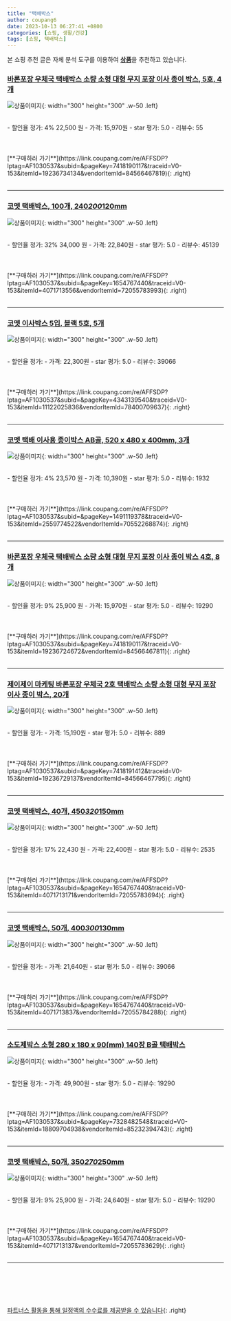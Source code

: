 ```yaml
---
title: "택배박스"
author: coupang6
date: 2023-10-13 06:27:41 +0800
categories: [쇼핑, 생활/건강]
tags: [쇼핑, 택배박스]
---
```


본 쇼핑 추천 글은 자체 분석 도구를 이용하여 [**상품**](https://link.coupang.com/a/bao1ui)을 추천하고 있습니다.

### [바론포장 우체국 택배박스 소량 소형 대형 무지 포장 이사 종이 박스, 5호, 4개](https://link.coupang.com/re/AFFSDP?lptag=AF1030537&subid=&pageKey=7418190117&traceid=V0-153&itemId=19236734134&vendorItemId=84566467819)

![상품이미지](https://thumbnail6.coupangcdn.com/thumbnails/remote/230x230ex/image/vendor_inventory/3531/50804fee5c676f4aa06537205bd18e94468719c431f8bd1e92b4c6d08206.jpg){: width="300" height="300" .w-50 .left}


<br>
- 할인율 정가: 4%  22,500   원
- 가격: 15,970원
- star 평가: 5.0
- 리뷰수: 55
<br>
<br>
<br>
<br>
[**구매하러 가기**](https://link.coupang.com/re/AFFSDP?lptag=AF1030537&subid=&pageKey=7418190117&traceid=V0-153&itemId=19236734134&vendorItemId=84566467819){: .right}
<br>
<br>

---

### [코멧 택배박스, 100개, 240*200*120mm](https://link.coupang.com/re/AFFSDP?lptag=AF1030537&subid=&pageKey=1654767440&traceid=V0-153&itemId=4071713556&vendorItemId=72055783993)

![상품이미지](https://thumbnail8.coupangcdn.com/thumbnails/remote/230x230ex/image/retail/images/175834065465349-9b3bd6f8-9b15-4e62-8119-a4739091d65e.jpg){: width="300" height="300" .w-50 .left}


<br>
- 할인율 정가: 32%  34,000   원
- 가격: 22,840원
- star 평가: 5.0
- 리뷰수: 45139
<br>
<br>
<br>
<br>
[**구매하러 가기**](https://link.coupang.com/re/AFFSDP?lptag=AF1030537&subid=&pageKey=1654767440&traceid=V0-153&itemId=4071713556&vendorItemId=72055783993){: .right}
<br>
<br>

---

### [코멧 이사박스 5입, 블랙 5호, 5개](https://link.coupang.com/re/AFFSDP?lptag=AF1030537&subid=&pageKey=4343139540&traceid=V0-153&itemId=11122025836&vendorItemId=78400709637)

![상품이미지](https://thumbnail9.coupangcdn.com/thumbnails/remote/230x230ex/image/retail/images/1605038729244033-bfe43308-8f72-4b84-8150-2c140d00119d.jpg){: width="300" height="300" .w-50 .left}


<br>
- 할인율 정가: 
- 가격: 22,300원
- star 평가: 5.0
- 리뷰수: 39066
<br>
<br>
<br>
<br>
[**구매하러 가기**](https://link.coupang.com/re/AFFSDP?lptag=AF1030537&subid=&pageKey=4343139540&traceid=V0-153&itemId=11122025836&vendorItemId=78400709637){: .right}
<br>
<br>

---

### [코멧 택배 이사용 종이박스 AB골, 520 x 480 x 400mm, 3개](https://link.coupang.com/re/AFFSDP?lptag=AF1030537&subid=&pageKey=1491119378&traceid=V0-153&itemId=2559774522&vendorItemId=70552268874)

![상품이미지](https://thumbnail8.coupangcdn.com/thumbnails/remote/230x230ex/image/retail/images/10461414910431-f8f00f26-56d6-4fbf-9b44-6e96a20ba729.jpg){: width="300" height="300" .w-50 .left}


<br>
- 할인율 정가: 4%  23,570   원
- 가격: 10,390원
- star 평가: 5.0
- 리뷰수: 1932
<br>
<br>
<br>
<br>
[**구매하러 가기**](https://link.coupang.com/re/AFFSDP?lptag=AF1030537&subid=&pageKey=1491119378&traceid=V0-153&itemId=2559774522&vendorItemId=70552268874){: .right}
<br>
<br>

---

### [바론포장 우체국 택배박스 소량 소형 대형 무지 포장 이사 종이 박스 4호, 8개](https://link.coupang.com/re/AFFSDP?lptag=AF1030537&subid=&pageKey=7418190117&traceid=V0-153&itemId=19236724672&vendorItemId=84566467811)

![상품이미지](https://thumbnail9.coupangcdn.com/thumbnails/remote/230x230ex/image/vendor_inventory/d953/af7ec352b056bd2e795ec121bc705cc887b8f103e77a541b2b0a7e447b6a.jpg){: width="300" height="300" .w-50 .left}


<br>
- 할인율 정가: 9%  25,900   원
- 가격: 15,970원
- star 평가: 5.0
- 리뷰수: 19290
<br>
<br>
<br>
<br>
[**구매하러 가기**](https://link.coupang.com/re/AFFSDP?lptag=AF1030537&subid=&pageKey=7418190117&traceid=V0-153&itemId=19236724672&vendorItemId=84566467811){: .right}
<br>
<br>

---

### [제이제이 마케팅 바론포장 우체국 2호 택배박스 소량 소형 대형 무지 포장 이사 종이 박스, 20개](https://link.coupang.com/re/AFFSDP?lptag=AF1030537&subid=&pageKey=7418191412&traceid=V0-153&itemId=19236729137&vendorItemId=84566467795)

![상품이미지](https://thumbnail6.coupangcdn.com/thumbnails/remote/230x230ex/image/vendor_inventory/8e63/0eba64aae8936da8f7d18b7f396fe7aeb71eedfcadf3a537ae3b58c420ef.jpg){: width="300" height="300" .w-50 .left}


<br>
- 할인율 정가: 
- 가격: 15,190원
- star 평가: 5.0
- 리뷰수: 889
<br>
<br>
<br>
<br>
[**구매하러 가기**](https://link.coupang.com/re/AFFSDP?lptag=AF1030537&subid=&pageKey=7418191412&traceid=V0-153&itemId=19236729137&vendorItemId=84566467795){: .right}
<br>
<br>

---

### [코멧 택배박스, 40개, 450*320*150mm](https://link.coupang.com/re/AFFSDP?lptag=AF1030537&subid=&pageKey=1654767440&traceid=V0-153&itemId=4071713171&vendorItemId=72055783694)

![상품이미지](https://thumbnail7.coupangcdn.com/thumbnails/remote/230x230ex/image/retail/images/175805459655923-f6f83ece-08a9-4af5-82c4-3c41f87c9ad4.jpg){: width="300" height="300" .w-50 .left}


<br>
- 할인율 정가: 17%  22,430   원
- 가격: 22,400원
- star 평가: 5.0
- 리뷰수: 2535
<br>
<br>
<br>
<br>
[**구매하러 가기**](https://link.coupang.com/re/AFFSDP?lptag=AF1030537&subid=&pageKey=1654767440&traceid=V0-153&itemId=4071713171&vendorItemId=72055783694){: .right}
<br>
<br>

---

### [코멧 택배박스, 50개, 400*300*130mm](https://link.coupang.com/re/AFFSDP?lptag=AF1030537&subid=&pageKey=1654767440&traceid=V0-153&itemId=4071713837&vendorItemId=72055784288)

![상품이미지](https://thumbnail7.coupangcdn.com/thumbnails/remote/230x230ex/image/retail/images/175856135372923-e46cbcbe-147e-447b-a375-6b74b7c77ef3.jpg){: width="300" height="300" .w-50 .left}


<br>
- 할인율 정가: 
- 가격: 21,640원
- star 평가: 5.0
- 리뷰수: 39066
<br>
<br>
<br>
<br>
[**구매하러 가기**](https://link.coupang.com/re/AFFSDP?lptag=AF1030537&subid=&pageKey=1654767440&traceid=V0-153&itemId=4071713837&vendorItemId=72055784288){: .right}
<br>
<br>

---

### [소도제박스 소형 280 x 180 x 90(mm) 140장 B골 택배박스](https://link.coupang.com/re/AFFSDP?lptag=AF1030537&subid=&pageKey=7328482548&traceid=V0-153&itemId=18809704938&vendorItemId=85232394743)

![상품이미지](https://thumbnail7.coupangcdn.com/thumbnails/remote/230x230ex/image/vendor_inventory/f407/13dc327535d9eaf3bcaa039832fab17ecda3f36cf60a657ad1827fb917a1.jpg){: width="300" height="300" .w-50 .left}


<br>
- 할인율 정가: 
- 가격: 49,900원
- star 평가: 5.0
- 리뷰수: 19290
<br>
<br>
<br>
<br>
[**구매하러 가기**](https://link.coupang.com/re/AFFSDP?lptag=AF1030537&subid=&pageKey=7328482548&traceid=V0-153&itemId=18809704938&vendorItemId=85232394743){: .right}
<br>
<br>

---

### [코멧 택배박스, 50개, 350*270*250mm](https://link.coupang.com/re/AFFSDP?lptag=AF1030537&subid=&pageKey=1654767440&traceid=V0-153&itemId=4071713137&vendorItemId=72055783629)

![상품이미지](https://thumbnail7.coupangcdn.com/thumbnails/remote/230x230ex/image/retail/images/174629888765644-d8edef2d-43aa-4548-bae4-541a2b370d1d.jpg){: width="300" height="300" .w-50 .left}


<br>
- 할인율 정가: 9%  25,900   원
- 가격: 24,640원
- star 평가: 5.0
- 리뷰수: 19290
<br>
<br>
<br>
<br>
[**구매하러 가기**](https://link.coupang.com/re/AFFSDP?lptag=AF1030537&subid=&pageKey=1654767440&traceid=V0-153&itemId=4071713137&vendorItemId=72055783629){: .right}
<br>
<br>

---
<br><br><br><br><br> [파트너스 활동을 통해 일정액의 수수료를 제공받을 수 있습니다](https://link.coupang.com/a/bao1ui){: .right}